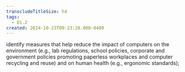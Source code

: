 ```yaml
---
transcludeTitleSize: h4
tags:
  - D1.2
created: 2024-10-23T09:23:28.000-0400
---
```

identify measures that help reduce the impact of computers on the environment (e.g., lab regulations, school policies, corporate and government policies promoting paperless workplaces and computer recycling and reuse) and on human health (e.g., ergonomic standards);